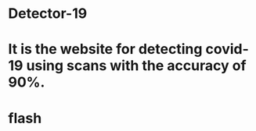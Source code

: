 # Detector-19  
# It is the website for detecting covid-19 using scans with the accuracy of 90%.
# flash  
